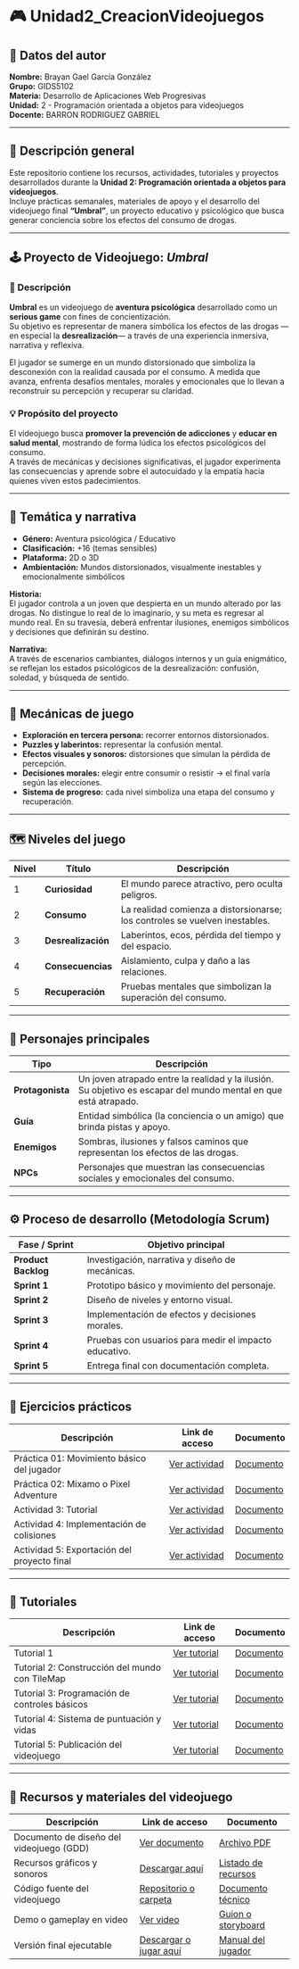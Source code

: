 # 🎮 Unidad2_CreacionVideojuegos

## 👤 Datos del autor
**Nombre:** Brayan Gael García González  
**Grupo:** GIDS5102  
**Materia:** Desarrollo de Aplicaciones Web Progresivas  
**Unidad:** 2 - Programación orientada a objetos para videojuegos  
**Docente:** BARRON RODRIGUEZ GABRIEL  

---

## 📘 Descripción general
Este repositorio contiene los recursos, actividades, tutoriales y proyectos desarrollados durante la **Unidad 2: Programación orientada a objetos para videojuegos**.  
Incluye prácticas semanales, materiales de apoyo y el desarrollo del videojuego final **“Umbral”**, un proyecto educativo y psicológico que busca generar conciencia sobre los efectos del consumo de drogas.

---

## 🕹️ Proyecto de Videojuego: *Umbral*

### 🎯 Descripción
**Umbral** es un videojuego de **aventura psicológica** desarrollado como un **serious game** con fines de concientización.  
Su objetivo es representar de manera simbólica los efectos de las drogas —en especial la **desrealización**— a través de una experiencia inmersiva, narrativa y reflexiva.  

El jugador se sumerge en un mundo distorsionado que simboliza la desconexión con la realidad causada por el consumo. A medida que avanza, enfrenta desafíos mentales, morales y emocionales que lo llevan a reconstruir su percepción y recuperar su claridad.

### 💡 Propósito del proyecto
El videojuego busca **promover la prevención de adicciones** y **educar en salud mental**, mostrando de forma lúdica los efectos psicológicos del consumo.  
A través de mecánicas y decisiones significativas, el jugador experimenta las consecuencias y aprende sobre el autocuidado y la empatía hacia quienes viven estos padecimientos.

---

## 🧩 Temática y narrativa

- **Género:** Aventura psicológica / Educativo  
- **Clasificación:** +16 (temas sensibles)  
- **Plataforma:** 2D o 3D  
- **Ambientación:** Mundos distorsionados, visualmente inestables y emocionalmente simbólicos  

**Historia:**  
El jugador controla a un joven que despierta en un mundo alterado por las drogas. No distingue lo real de lo imaginario, y su meta es regresar al mundo real. En su travesía, deberá enfrentar ilusiones, enemigos simbólicos y decisiones que definirán su destino.

**Narrativa:**  
A través de escenarios cambiantes, diálogos internos y un guía enigmático, se reflejan los estados psicológicos de la desrealización: confusión, soledad, y búsqueda de sentido.

---

## 🧠 Mecánicas de juego

- **Exploración en tercera persona:** recorrer entornos distorsionados.  
- **Puzzles y laberintos:** representar la confusión mental.  
- **Efectos visuales y sonoros:** distorsiones que simulan la pérdida de percepción.  
- **Decisiones morales:** elegir entre consumir o resistir → el final varía según las elecciones.  
- **Sistema de progreso:** cada nivel simboliza una etapa del consumo y recuperación.  

---

## 🗺️ Niveles del juego

| **Nivel** | **Título** | **Descripción** |
|------------|-------------|-----------------|
| 1 | **Curiosidad** | El mundo parece atractivo, pero oculta peligros. |
| 2 | **Consumo** | La realidad comienza a distorsionarse; los controles se vuelven inestables. |
| 3 | **Desrealización** | Laberintos, ecos, pérdida del tiempo y del espacio. |
| 4 | **Consecuencias** | Aislamiento, culpa y daño a las relaciones. |
| 5 | **Recuperación** | Pruebas mentales que simbolizan la superación del consumo. |

---

## 👥 Personajes principales

| **Tipo** | **Descripción** |
|-----------|-----------------|
| **Protagonista** | Un joven atrapado entre la realidad y la ilusión. Su objetivo es escapar del mundo mental en que está atrapado. |
| **Guía** | Entidad simbólica (la conciencia o un amigo) que brinda pistas y apoyo. |
| **Enemigos** | Sombras, ilusiones y falsos caminos que representan los efectos de las drogas. |
| **NPCs** | Personajes que muestran las consecuencias sociales y emocionales del consumo. |

---

## ⚙️ Proceso de desarrollo (Metodología Scrum)

| **Fase / Sprint** | **Objetivo principal** |
|--------------------|------------------------|
| **Product Backlog** | Investigación, narrativa y diseño de mecánicas. |
| **Sprint 1** | Prototipo básico y movimiento del personaje. |
| **Sprint 2** | Diseño de niveles y entorno visual. |
| **Sprint 3** | Implementación de efectos y decisiones morales. |
| **Sprint 4** | Pruebas con usuarios para medir el impacto educativo. |
| **Sprint 5** | Entrega final con documentación completa. |

---

## 📅 Ejercicios prácticos

| **Descripción** | **Link de acceso** | **Documento** |
|------------------|--------------------|----------------|
| Práctica 01: Movimiento básico del jugador | [Ver actividad](#) | [Documento](#) |
| Práctica 02: Mixamo o Pixel Adventure | [Ver actividad](https://docs.google.com/document/d/1sHsoZT6sYddfBfE6Hakl_1MfwGJTQMhN/edit?usp=sharing&ouid=111606551767312159721&rtpof=true&sd=true) | [Documento](#) |
| Actividad 3: Tutorial | [Ver actividad](#) | [Documento](#) |
| Actividad 4: Implementación de colisiones | [Ver actividad](#) | [Documento](#) |
| Actividad 5: Exportación del proyecto final | [Ver actividad](#) | [Documento](#) |

---

## 🎥 Tutoriales

| **Descripción** | **Link de acceso** | **Documento** |
|------------------|--------------------|----------------|
| Tutorial 1 | [Ver tutorial](#) | [Documento](https://docs.google.com/document/d/1hnf0O7OkzwX0N_4QyoJ9KEJAC5E_TGUt/edit?usp=sharing&ouid=111606551767312159721&rtpof=true&sd=true) |
| Tutorial 2: Construcción del mundo con TileMap | [Ver tutorial](#) | [Documento](#) |
| Tutorial 3: Programación de controles básicos | [Ver tutorial](#) | [Documento](#) |
| Tutorial 4: Sistema de puntuación y vidas | [Ver tutorial](#) | [Documento](#) |
| Tutorial 5: Publicación del videojuego | [Ver tutorial](#) | [Documento](#) |

---

## 💾 Recursos y materiales del videojuego

| **Descripción** | **Link de acceso** | **Documento** |
|------------------|--------------------|----------------|
| Documento de diseño del videojuego (GDD) | [Ver documento](#) | [Archivo PDF](#) |
| Recursos gráficos y sonoros | [Descargar aquí](#) | [Listado de recursos](#) |
| Código fuente del videojuego | [Repositorio o carpeta](#) | [Documento técnico](#) |
| Demo o gameplay en video | [Ver video](#) | [Guion o storyboard](#) |
| Versión final ejecutable | [Descargar o jugar aquí](#) | [Manual del jugador](#) |
